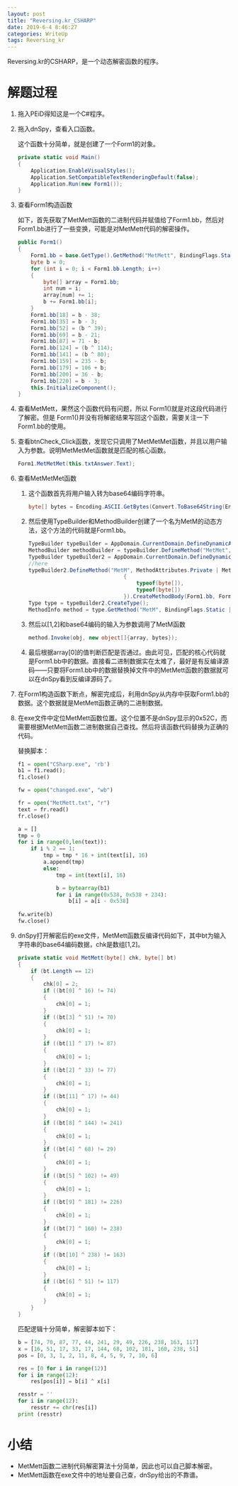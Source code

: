 ```yaml
---
layout: post
title: "Reversing.kr_CSHARP"
date: 2019-6-4 8:46:27
categories: WriteUp
tags: Reversing_kr
---
```



Reversing.kr的CSHARP，是一个动态解密函数的程序。


# 解题过程

1. 拖入PEiD得知这是一个C#程序。

2. 拖入dnSpy，查看入口函数。

   这个函数十分简单，就是创建了一个Form1的对象。

   ```c#
   private static void Main()
   {
       Application.EnableVisualStyles();
       Application.SetCompatibleTextRenderingDefault(false);
       Application.Run(new Form1());
   }
   ```

3. 查看Form1构造函数

   如下，首先获取了MetMett函数的二进制代码并赋值给了Form1.bb，然后对Form1.bb进行了一些变换，可能是对MetMett代码的解密操作。

   ```c#
   public Form1()
   {
       Form1.bb = base.GetType().GetMethod("MetMett", BindingFlags.Static | BindingFlags.NonPublic).GetMethodBody().GetILAsByteArray();
       byte b = 0;
       for (int i = 0; i < Form1.bb.Length; i++)
       {
           byte[] array = Form1.bb;
           int num = i;
           array[num] += 1;
           b += Form1.bb[i];
       }
       Form1.bb[18] = b - 38;
       Form1.bb[35] = b - 3;
       Form1.bb[52] = (b ^ 39);
       Form1.bb[69] = b - 21;
       Form1.bb[87] = 71 - b;
       Form1.bb[124] = (b ^ 114);
       Form1.bb[141] = (b ^ 80);
       Form1.bb[159] = 235 - b;
       Form1.bb[179] = 106 + b;
       Form1.bb[200] = 36 - b;
       Form1.bb[220] = b - 3;
       this.InitializeComponent();
   }
   ```

4. 查看MetMett，果然这个函数代码有问题，所以 Form1()就是对这段代码进行了解密。但是 Form1()并没有将解密结果写回这个函数，需要关注一下Form1.bb的使用。

5. 查看btnCheck_Click函数，发现它只调用了MetMetMet函数，并且以用户输入为参数。说明MetMetMet函数就是匹配的核心函数。

   ```c#
   Form1.MetMetMet(this.txtAnswer.Text);
   ```

6. 查看MetMetMet函数

   1. 这个函数首先将用户输入转为base64编码字符串。

      ```c#
      byte[] bytes = Encoding.ASCII.GetBytes(Convert.ToBase64String(Encoding.ASCII.GetBytes(sss)));
      ```

   2. 然后使用TypeBuilder和MethodBuilder创建了一个名为MetM的动态方法，这个方法的代码就是Form1.bb。

      ```c#
      TypeBuilder typeBuilder = AppDomain.CurrentDomain.DefineDynamicAssembly(assemblyName, AssemblyBuilderAccess.RunAndSave).DefineDynamicModule(assemblyName.Name, assemblyName.Name + ".exe").DefineType("RevKrT1", TypeAttributes.Public);
      MethodBuilder methodBuilder = typeBuilder.DefineMethod("MetMet", MethodAttributes.Private | MethodAttributes.Static, CallingConventions.Standard, null, null);
      TypeBuilder typeBuilder2 = AppDomain.CurrentDomain.DefineDynamicAssembly(assemblyName, AssemblyBuilderAccess.RunAndSave).DefineDynamicModule(assemblyName.Name, assemblyName.Name + ".exe").DefineType("RevKrT2", TypeAttributes.Public);
      //here
      typeBuilder2.DefineMethod("MetM", MethodAttributes.Private | MethodAttributes.Static, CallingConventions.Standard, null, new Type[]
                                    {
                                        typeof(byte[]),
                                        typeof(byte[])
                                    }).CreateMethodBody(Form1.bb, Form1.bb.Length); 
      Type type = typeBuilder2.CreateType();
      MethodInfo method = type.GetMethod("MetM", BindingFlags.Static | BindingFlags.NonPublic);
      ```

   3. 然后以[1,2]和base64编码的输入为参数调用了MetM函数

      ```c#
      method.Invoke(obj, new object[]{array, bytes});
      ```

   4. 最后根据array[0]的值判断匹配是否通过。由此可见，匹配的核心代码就是Form1.bb中的数据。直接看二进制数据实在太难了，最好是有反编译源码——只要将Form1.bb中的数据替换掉文件中的MetMett函数的数据就可以在dnSpy看到反编译源码了。

7. 在Form1构造函数下断点，解密完成后，利用dnSpy从内存中获取Form1.bb的数据。这个数据就是MetMett函数正确的二进制数据。

8. 在exe文件中定位MetMett函数位置。这个位置不是dnSpy显示的0x52C，而需要根据MetMett函数二进制数据自己查找。然后将该函数代码替换为正确的代码。

   替换脚本：

   ```python
   f1 = open("CSharp.exe", 'rb')
   b1 = f1.read();
   f1.close()
   
   fw = open("changed.exe", "wb")
   
   fr = open("MetMett.txt", "r")
   text = fr.read()
   fr.close()
   
   a = []
   tmp = 0
   for i in range(0,len(text)):
       if i % 2 == 1:
           tmp = tmp * 16 + int(text[i], 16)
           a.append(tmp)
           else:
               tmp = int(text[i], 16)
   
               b = bytearray(b1)
               for i in range(0x538, 0x538 + 234):
                   b[i] = a[i - 0x538]
                   
   fw.write(b)
   fw.close()
   ```

9. dnSpy打开解密后的exe文件，MetMett函数反编译代码如下，其中bt为输入字符串的base64编码数据，chk是数组[1,2]。

   ```c#
   private static void MetMett(byte[] chk, byte[] bt)
   {
       if (bt.Length == 12)
       {
           chk[0] = 2;
           if ((bt[0] ^ 16) != 74)
           {
               chk[0] = 1;
           }
           if ((bt[3] ^ 51) != 70)
           {
               chk[0] = 1;
           }
           if ((bt[1] ^ 17) != 87)
           {
               chk[0] = 1;
           }
           if ((bt[2] ^ 33) != 77)
           {
               chk[0] = 1;
           }
           if ((bt[11] ^ 17) != 44)
           {
               chk[0] = 1;
           }
           if ((bt[8] ^ 144) != 241)
           {
               chk[0] = 1;
           }
           if ((bt[4] ^ 68) != 29)
           {
               chk[0] = 1;
           }
           if ((bt[5] ^ 102) != 49)
           {
               chk[0] = 1;
           }
           if ((bt[9] ^ 181) != 226)
           {
               chk[0] = 1;
           }
           if ((bt[7] ^ 160) != 238)
           {
               chk[0] = 1;
           }
           if ((bt[10] ^ 238) != 163)
           {
               chk[0] = 1;
           }
           if ((bt[6] ^ 51) != 117)
           {
               chk[0] = 1;
           }
       }
   }
   ```

   匹配逻辑十分简单，解密脚本如下：

   ```python
   b = [74, 70, 87, 77, 44, 241, 29, 49, 226, 238, 163, 117]
   x = [16, 51, 17, 33, 17, 144, 68, 102, 181, 160, 238, 51]
   pos = [0, 3, 1, 2, 11, 8, 4, 5, 9, 7, 10, 6]
   
   res = [0 for i in range(12)]
   for i in range(12):
       res[pos[i]] = b[i] ^ x[i]
   
   resstr = ''
   for i in range(12):
       resstr += chr(res[i])
   print (resstr)
   ```

# 小结

* MetMett函数二进制代码解密算法十分简单，因此也可以自己脚本解密。
* MetMett函数在exe文件中的地址要自己查，dnSpy给出的不靠谱。